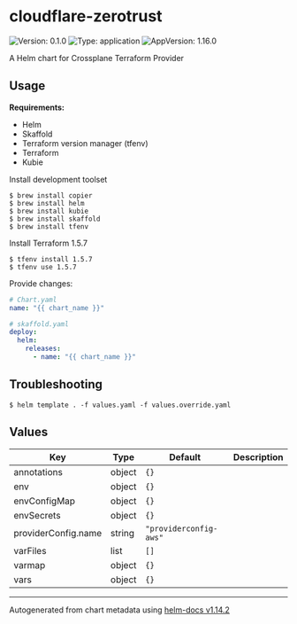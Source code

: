 # cloudflare-zerotrust

![Version: 0.1.0](https://img.shields.io/badge/Version-0.1.0-informational?style=flat-square) ![Type: application](https://img.shields.io/badge/Type-application-informational?style=flat-square) ![AppVersion: 1.16.0](https://img.shields.io/badge/AppVersion-1.16.0-informational?style=flat-square)

A Helm chart for Crossplane Terraform Provider

## Usage

**Requirements:**

- Helm
- Skaffold
- Terraform version manager (tfenv)
- Terraform
- Kubie

Install development toolset

```
$ brew install copier
$ brew install helm
$ brew install kubie
$ brew install skaffold
$ brew install tfenv
```

Install Terraform 1.5.7

```
$ tfenv install 1.5.7
$ tfenv use 1.5.7
```

Provide changes:

```yaml
# Chart.yaml
name: "{{ chart_name }}"
```

```yaml
# skaffold.yaml
deploy:
  helm:
    releases:
      - name: "{{ chart_name }}"
```

## Troubleshooting

```
$ helm template . -f values.yaml -f values.override.yaml
```

## Values

| Key | Type | Default | Description |
|-----|------|---------|-------------|
| annotations | object | `{}` |  |
| env | object | `{}` |  |
| envConfigMap | object | `{}` |  |
| envSecrets | object | `{}` |  |
| providerConfig.name | string | `"providerconfig-aws"` |  |
| varFiles | list | `[]` |  |
| varmap | object | `{}` |  |
| vars | object | `{}` |  |

----------------------------------------------
Autogenerated from chart metadata using [helm-docs v1.14.2](https://github.com/norwoodj/helm-docs/releases/v1.14.2)
